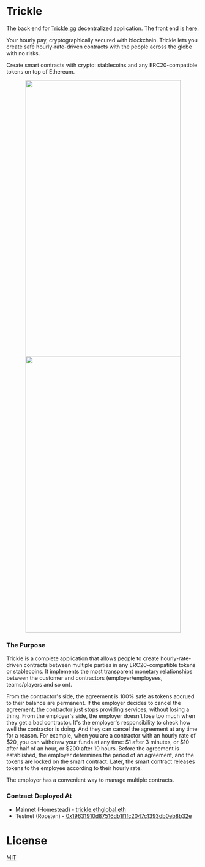 # Trickle

The back end for [Trickle.gg](https://trickle.gg) decentralized application. The front end is [here](https://github.com/dreamteam-gg/trickle-frontend).

Your hourly pay, cryptographically secured with blockchain. Trickle lets you create safe hourly-rate-driven contracts with the people across the globe with no risks.

Create smart contracts with crypto: stablecoins and any ERC20-compatible tokens on top of Ethereum.

<p align="center">
  <img width="405" height="720" src="https://user-images.githubusercontent.com/4989256/56658512-78914700-66a3-11e9-85a0-cd2d906d42ff.png">
<img width="405" height="720" src="https://user-images.githubusercontent.com/4989256/56658652-d6259380-66a3-11e9-83c5-df55a5262568.png">
</p>

### The Purpose

Trickle is a complete application that allows people to create hourly-rate-driven contracts between multiple parties in any ERC20-compatible tokens or stablecoins. It implements the most transparent monetary relationships between the customer and contractors (employer/employees, teams/players and so on).

From the contractor's side, the agreement is 100% safe as tokens accrued to their balance are permanent. If the employer decides to cancel the agreement, the contractor just stops providing services, without losing a thing.
From the employer's side, the employer doesn't lose too much when they get a bad contractor. It's the employer's responsibility to check how well the contractor is doing. And they can cancel the agreement at any time for a reason.
For example, when you are a contractor with an hourly rate of $20, you can withdraw your funds at any time: $1 after 3 minutes, or $10 after half of an hour, or $200 after 10 hours. Before the agreement is established, the employer determines the period of an agreement, and the tokens are locked on the smart contract. Later, the smart contract releases tokens to the employee according to their hourly rate.

The employer has a convenient way to manage multiple contracts.

### Contract Deployed At
* Mainnet (Homestead) - [trickle.ethglobal.eth](https://etherscan.io/address/trickle.ethglobal.eth)
* Testnet (Ropsten) - [0x19631910d87516db1f1fc2047c1393db0eb8b32e](https://ropsten.etherscan.io/address/0x19631910d87516db1f1fc2047c1393db0eb8b32e)

# License

[MIT](LICENSE)
